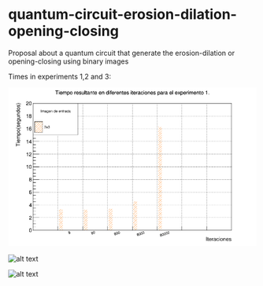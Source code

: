 # quantum-circuit-erosion-dilation-opening-closing
Proposal about a quantum circuit that generate the erosion-dilation or opening-closing using binary images

Times in experiments 1,2 and 3:



![Alt text](Data-analyst/exp1_completo/exp1_IteracionesxTiempo.png "exp1")

![alt text](Data-analyst/exp2_erosion_dilatacion_comparativa/exp2_IteracionesxTiempo.png "exp2")

![alt text](Data-analyst/exp2_apertura_clausura_comparativa/exp3_IteracionesxTiempo.png "exp3")

